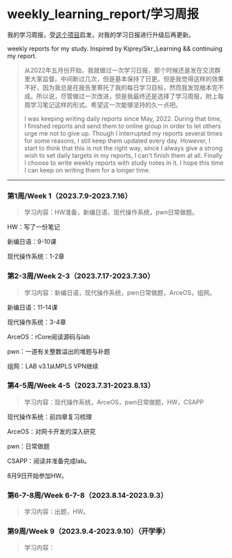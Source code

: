 # weekly_learning_report/学习周报

我的学习周报，受[这个项目](https://github.com/Kiprey/Skr_Learning)启发，对我的学习日报进行升级后再更新。

weekly reports for my study. Inspired by Kiprey/Skr_Learning &amp;&amp; continuing my report.

> 从2022年五月份开始，我就做过一次学习日报，那个时候还是发在交流群里大家监督。中间断过几次，但是基本保持了日更。但是我觉得这样的效果不好，因为我总是在报告里寄托了我的每日学习目标，然而我发现根本完不成。所以说，尽管做过一次改进，但是我最终还是选择了学习周报，附上每周学习笔记这样的形式。希望这一次能够坚持的久一点吧。
>
> I was keeping writing daily reports since May, 2022. During that time, I finished reports and send them to online group in order to let others urge me not to give up. Though I interrupted my reports several times for some reasons, I still keep them updated every day. However, I start to think that this is not the right way, since I always give a strong wish to set daily targets in my reports, I can't finish them at all. Finally I choose to write weekly reports with study notes in it. I hope this time I can keep on writing them for a longer time.

---

### 第1周/Week 1（2023.7.9-2023.7.16）

> 学习内容：HW准备，新编日语，现代操作系统，pwn日常做题。

HW：写了一份笔记

新编日语：9-10课

现代操作系统：1-2章

### 第2-3周/Week 2-3（2023.7.17-2023.7.30）

>学习内容：新编日语，现代操作系统，pwn日常做题，ArceOS，组网。

新编日语：11-14课

现代操作系统：3-4章

ArceOS：rCore阅读源码与lab

pwn：一道有关整数溢出的堆题与补题

组网：LAB v3.1从MPLS VPN继续

### 第4-5周/Week 4-5（2023.7.31-2023.8.13）

> 学习内容：现代操作系统，ArceOS，pwn日常做题，HW，CSAPP

现代操作系统：前四章复习梳理

ArceOS：对网卡开发的深入研究

pwn：日常做题

CSAPP：阅读并准备完成lab。

8月9日开始参加HW。

### 第6-7-8周/Week 6-7-8（2023.8.14-2023.9.3）

> 学习内容：出题，HW。

### 第9周/Week 9（2023.9.4-2023.9.10）（开学季）

>学习内容：
